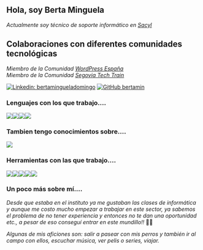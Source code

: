 ## Hola, soy Berta Minguela
<p><em>Actualmente soy técnico de soporte informático en <a href="https://upc.edu">Sacyl</em></a></p>

## Colaboraciones con diferentes comunidades tecnológicas
<p><em>Miembro de la Comunidad <a href="https://es.wordpress.org/">WordPress España</a></em>
</br><em>Miembro de la Comunidad <a href="https://www.segoviatechtrain.es/">Segovia Tech Train</a></em>
</p>

[![Linkedin: bertamingueladomingo](https://img.shields.io/badge/-bertamingueladomingo-blue?style=flat-square&logo=Linkedin&logoColor=white&link=https://www.linkedin.com/in/bertaminguela/)](https://www.linkedin.com/in/bertaminguela/)
[![GitHub bertamin](https://img.shields.io/github/followers/bertamin?label=follow&style=social)](https://github.com/bertamin)

### Lenguajes con los que trabajo....
<img src="https://img.icons8.com/color/50/000000/html-5--v1.png"/><img src="https://img.icons8.com/color/48/000000/css3.png"/><img src="https://img.icons8.com/color/48/000000/bootstrap.png"/><img src="https://img.icons8.com/color/48/000000/javascript--v1.png"/>

### Tambien tengo conocimientos sobre....
<img src="https://img.icons8.com/color/48/000000/wordpress.png"/>

### Herramientas con las que trabajo....
<img src="https://img.icons8.com/color/48/000000/figma--v1.png"/><img src="https://img.icons8.com/plasticine/48/000000/sketch.png"/><img src="https://img.icons8.com/color/48/000000/slack.png"/><img src="https://img.icons8.com/color/48/000000/trello.png"/><img src="https://img.icons8.com/fluency/48/000000/zoom.png"/>


### Un poco más sobre mí....
<p><em>Desde que estaba en el instituto ya me gustaban las clases de informática y aunque me costo mucho empezar a trabajar en este sector, ya sabemos el problema de no tener experiencia y entonces no te dan una oportunidad etc., a pesar de eso conseguí entrar en este mundillo!!</em> 👏💪 </p>

<p><em>Algunas de mis aficiones son: salir a pasear con mis perros y también ir al campo con ellos, escuchar música, ver pelis o series, viajar.</em></p>
